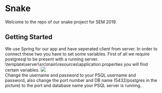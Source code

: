 # Snake

Welcome to the repo of our snake project for SEM 2019.

## Getting Started

We use Spring for our app and have seperated client from server. In order to connect these two you have to set some variables.
First of all we require postgresql to be present with a running server. \template\server\src\main\resources\application.properties you will find certain variables. 
![](./doc/app_prop.png)  
Change the username and password to your PSQL username and password, also change the port number and DB name (5432/postgres in the picture) to the port and database name your PSQL server is running.


